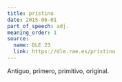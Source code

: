 ```yaml
---
title: prístino
date: 2015-06-01
part_of_speech: adj.
meaning_order: 1
source:
  name: DLE 23
  link: https://dle.rae.es/prístino
---
```


Antiguo, primero, primitivo, original.
